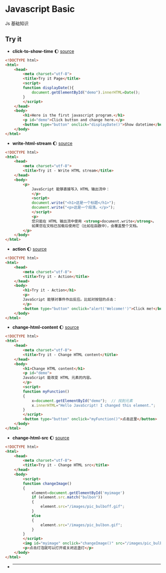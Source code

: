 # Javascript Basic

Js 基础知识

## Try it

- **click-to-show-time** :moon: [source](../../code/javascript/basic/try-it/click-to-show-time.html)

```html
<!DOCTYPE html>
<html>
    <head>
        <meta charset="utf-8">
        <title>Try it Page</title>
        <script>
        function displayDate(){
            document.getElementById("demo").innerHTML=Date();
        }
        </script>
    </head>
    <body>
        <h1>Here is the first javascript program.</h1>
        <p id="demo">Click button and change here.</p>
        <button type="button" onclick="displayDate()">Show datetime</button>
    </body>
</html>
```

- **write-html-stream** :moon: [source](../../code/javascript/basic/try-it/write-html-stream.html)

```html
<!DOCTYPE html>
<html>
    <head> 
        <meta charset="utf-8"> 
        <title>Try it - Write HTML stream</title> 
    </head>
    <body>
        <p>
            JavaScript 能够直接写入 HTML 输出流中：
            </p>
            <script>
            document.write("<h1>这是一个标题</h1>");
            document.write("<p>这是一个段落。</p>");
            </script>
            <p>
            您只能在 HTML 输出流中使用 <strong>document.write</strong>。
            如果您在文档已加载后使用它（比如在函数中），会覆盖整个文档。
        </p>
    </body>
</html>
```

- **action** :moon: [source](../../code/javascript/basic/try-it/action.html)

```html
<!DOCTYPE html>
<html>
    <head> 
        <meta charset="utf-8">
        <title>Try it - Action</title>
    </head>
    <body>
        <h1>Try it - Action</h1>
        <p>
        JavaScript 能够对事件作出反应。比如对按钮的点击：
        </p>
        <button type="button" onclick="alert('Welcome!')">Click me!</button>
    </body>
</html>
```

- **change-html-content** :moon: [source](../../code/javascript/basic/try-it/change-html-content.html)

```html
<!DOCTYPE html>
<html>
    <head> 
        <meta charset="utf-8"> 
        <title>Try it - Change HTML content</title> 
    </head>
    <body>
        <h1>Change HTML content</h1>
        <p id="demo">
        JavaScript 能改变 HTML 元素的内容。
        </p>
        <script>
        function myFunction()
        {
            x=document.getElementById("demo");  // 找到元素
            x.innerHTML="Hello JavaScript! I changed this element.";    // 改变内容
        }
        </script>
        <button type="button" onclick="myFunction()">点击这里</button>
    </body>
</html>
```

- **change-html-src** :moon: [source](../../code/javascript/basic/try-it/change-html-src.html)

```html
<!DOCTYPE html>
<html>
    <head> 
        <meta charset="utf-8"> 
        <title>Try it - Change HTML src</title> 
    </head>
    <body>
        <script>
        function changeImage()
        {
            element=document.getElementById('myimage')
            if (element.src.match("bulbon"))
            {
                element.src="/images/pic_bulboff.gif";
            }
            else
            {
                element.src="/images/pic_bulbon.gif";
            }
        }
        </script>
        <img id="myimage" onclick="changeImage()" src="/images/pic_bulboff.gif" width="100" height="180">
        <p>点击灯泡就可以打开或关闭这盏灯</p>
    </body>
</html>
```

- ****